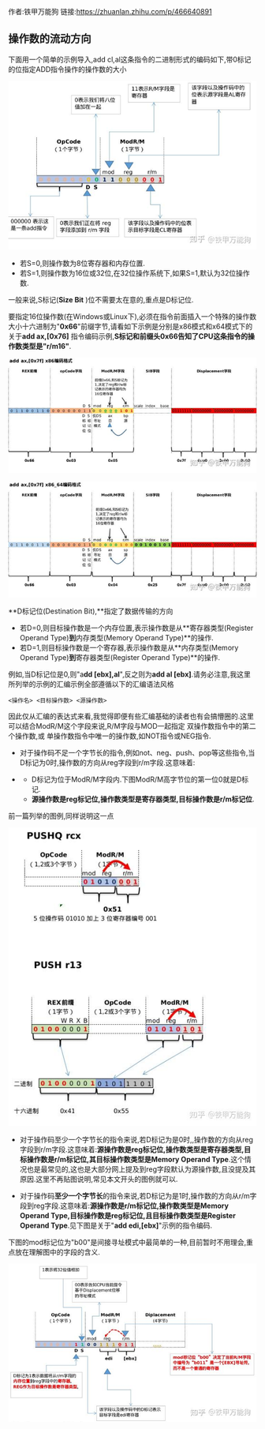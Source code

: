 作者:铁甲万能狗
链接:https://zhuanlan.zhihu.com/p/466640891

## 操作数的流动方向

下面用一个简单的示例导入,add cl,al这条指令的二进制形式的编码如下,带0标记的位指定ADD指令操作的操作数的大小

![img](pic/v2-aaa09c44e1a50c20864d9612eafd80a0_720w.jpg)

- 若S=0,则操作数为8位寄存器和内存位置.
- 若S=1,则操作数为16位或32位,在32位操作系统下,如果S=1,默认为32位操作数.

一般来说,S标记(**Size Bit** )位不需要太在意的,重点是D标记位. 

要指定16位操作数(在Windows或Linux下),必须在指令前面插入一个特殊的操作数大小十六进制为"**0x66**"前缀字节,请看如下示例是分别是x86模式和x64模式下的关于**add ax,[0x76]** 指令编码示例,**S标记和前缀头0x66告知了CPU这条指令的操作数类型是"r/m16"**.

![img](pic/v2-eb979b51d9c2fb2cca052fa09863dcda_720w.jpg)

![img](pic/v2-d08b4140fef2b14103992c0c94327165_720w.jpg)

**D标记位(Destination Bit),**指定了数据传输的方向

- 若D=0,则目标操作数是一个内存位置,表示操作数是从**寄存器类型(Register Operand Type)**到**内存类型(Memory Operand Type)**的操作.
- 若D=1,则目标操作数是一个寄存器,表示操作数是从**内存类型(Memory Operand Type)**到**寄存器类型(Register Operand Type)**的操作.

 例如,当D标记位是0,则"a**dd [ebx],al**",反之则为**add al [ebx]**.请务必注意,我这里所列举的示例的汇编示例全部遵循以下的汇编语法风格

```text
<操作名> <目标操作数> <源操作数>
```

因此仅从汇编的表达式来看,我觉得即便有些汇编基础的读者也有会搞懵圈的.这里可以结合ModR/M这个字段来说,R/M字段与MOD一起指定 双操作数指令中的第二个操作数,或 单操作数指令中唯一的操作数,如NOT指令或NEG指令.

- 对于操作码不足一个字节长的指令,例如not、neg、push、pop等这些指令,当D标记为0时,操作数的方向从reg字段到r/m字段.这意味着:

- - D标记为位于ModR/M字段内.下图ModR/M高字节位的第一位0就是D标记.
  - **源操作数是reg标记位,操作数类型是寄存器类型,目标操作数是r/m标记位**.

前一篇列举的图例,同样说明这一点

![img](pic/v2-8ce49750062e589466f93b68a78831b4_720w.jpg)

- 对于操作码至少一个字节长的指令来说,若D标记为是0时,,操作数的方向从reg字段到r/m字段.这意味着:**源操作数是reg标记位,操作数类型是寄存器类型,目标操作数是r/m标记位,其目标操作数类型是Memory Operand Type**.这个情况也是最常见的,这也是大部分网上提及到reg字段默认为源操作数,且没提及其原因.这里不再贴图说明,常见本文开头的图例就可以.



- 对于操作码**至少一个字节长**的指令来说,若D标记为是1时,操作数的方向从r/m字段到reg字段.这意味着:**源操作数是r/m标记位,操作数类型是Memory Operand Type,目标操作数是reg标记位,且目标操作数类型是Register Operand Type**.见下图是关于"**add edi,[ebx]**"示例的指令编码.

下图的mod标记位为"b00"是间接寻址模式中最简单的一种,目前暂时不用理会,重点放在理解图中的字段的含义.

![img](pic/v2-8a10045581228c6c3a3c9aa6fbc97fb9_720w.jpg)